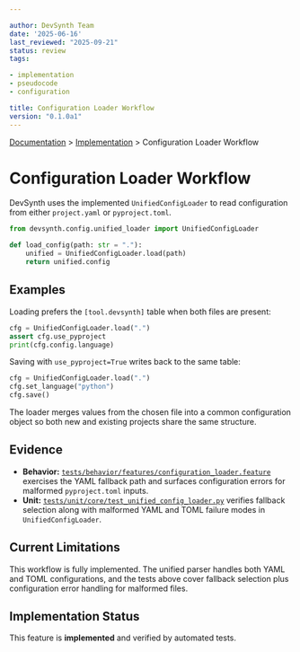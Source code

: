 ```yaml
---

author: DevSynth Team
date: '2025-06-16'
last_reviewed: "2025-09-21"
status: review
tags:

- implementation
- pseudocode
- configuration

title: Configuration Loader Workflow
version: "0.1.0a1"
---
```

<div class="breadcrumbs">
<a href="../index.md">Documentation</a> &gt; <a href="index.md">Implementation</a> &gt; Configuration Loader Workflow
</div>

# Configuration Loader Workflow

DevSynth uses the implemented `UnifiedConfigLoader` to read configuration from
either `project.yaml` or `pyproject.toml`.

```python
from devsynth.config.unified_loader import UnifiedConfigLoader

def load_config(path: str = "."):
    unified = UnifiedConfigLoader.load(path)
    return unified.config
```

## Examples

Loading prefers the `[tool.devsynth]` table when both files are present:

```python
cfg = UnifiedConfigLoader.load(".")
assert cfg.use_pyproject
print(cfg.config.language)
```

Saving with `use_pyproject=True` writes back to the same table:

```python
cfg = UnifiedConfigLoader.load(".")
cfg.set_language("python")
cfg.save()
```

The loader merges values from the chosen file into a common configuration object so both new and existing projects share the same structure.

## Evidence

- **Behavior:** [`tests/behavior/features/configuration_loader.feature`](../../tests/behavior/features/configuration_loader.feature) exercises the YAML fallback path and surfaces configuration errors for malformed `pyproject.toml` inputs.
- **Unit:** [`tests/unit/core/test_unified_config_loader.py`](../../tests/unit/core/test_unified_config_loader.py) verifies fallback selection along with malformed YAML and TOML failure modes in `UnifiedConfigLoader`.

## Current Limitations

This workflow is fully implemented. The unified parser handles both YAML and
TOML configurations, and the tests above cover fallback selection plus
configuration error handling for malformed files.
## Implementation Status

This feature is **implemented** and verified by automated tests.
